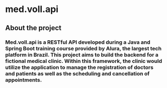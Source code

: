 # med.voll.api

## About the project

### Med.voll.api is a RESTful API developed during a Java and Spring Boot training course provided by Alura, the largest tech platform in Brazil. This project aims to build the backend for a fictional medical clinic. Within this framework, the clinic would utilize the application to manage the registration of doctors and patients as well as the scheduling and cancellation of appointments.
